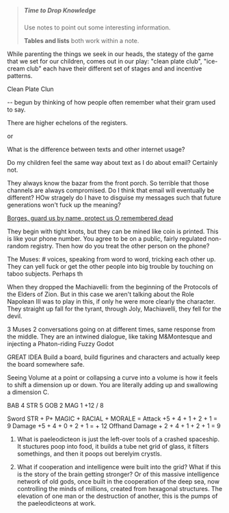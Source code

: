 > ##### Time to Drop Knowledge
> Use notes to point out some interesting information. 
> 
> **Tables and lists** both work within a note.

While parenting the things we seek in our heads, the stategy of the game that we set for our children, comes out in our play: "clean plate club", "ice-cream club" each have their different set of stages and and incentive patterns.

Clean Plate Clun

-- begun by thinking of how people often remember what their gram used to say.

There are higher echelons of the registers.

or

What is the difference between texts and other internet usage?

Do my children feel the same way about text as I do about email? Certainly not.

They always know the bazar from the front porch. So terrible that those channels are always compromised. Do I think that email will eventually be different? HOw stragely do I have to disguise my messages such that future generations won't fuck up the meaning?

[Borges, guard us by name, protect us O remembered dead](https://acollectionofprayers.com/tag/syrian-orthodox-church/#:~:text=O%20Holy%20Father%2C%20guard%20us,%2C%20at%20all%20times%2C%20forever.) 

They begin with tight knots, but they can be mined like coin is printed. This is like your phone number. You agree to be on a public, fairly regulated non-random registry. Then how do you treat the other person on the phone? 

The Muses: # voices, speaking from word to word, tricking each other up. They can yell fuck or get the other people into big trouble by touching on taboo subjects. Perhaps th

When they dropped the Machiavelli: from the beginning of the Protocols of the Elders of Zion. But in this case we aren't talking about the Role Napolean III was to play in this, if only he were more clearly the character. They straight up fall for the tyrant, through Joly, Machiavelli, they fell for the devil.

3 Muses 2 conversations going on at different times, same response from the middle. They are an intwined dialogue, like taking M&Montesque and injecting a Phaton-riding Fuzzy Godot

GREAT IDEA
Build a board, build figurines and characters and actually keep the board somewhere safe.

Seeing Volume at a point or collapsing a curve into a volume is how it feels to shift a dimension up or down. You are literally adding up and swallowing a dimension C.


BAB 4
STR 5
GOB 2
MAG 1
+12 / 8

Sword  STR + P+ MAGIC + RACIAL + MORALE = 
Attack +5 + 4 + 1 + 2 + 1 = 9
Damage +5 + 4 + 0 + 2 + 1 = + 12
Offhand Damage + 2 + 4 + 1 + 2 + 1 = 9 

1. What is paeleodicteon is just the left-over tools of a crashed spaceship. It stuctures poop into food, it builds a tube net grid of glass, it filters somethings, and then it poops out berelyim crystls.

2. What if cooperation and intelligence were built into the grid? What if this is the story of the brain getting stronger? Or of this massive intelligence network of old gods, once built in the cooperation of the deep sea, now controlling the minds of millions, created from hexagonal structures. The elevation of one man or the destruction of another, this is the pumps of the paeleodicteons at work.


